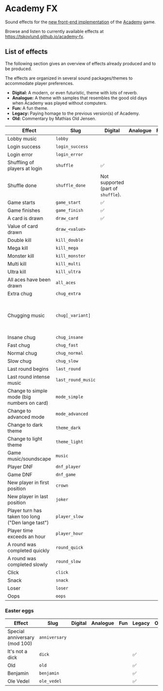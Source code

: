 # Academy FX
Sound effects for the [new front-end implementation](https://github.com/beeracademy/beta-game) of the [Academy](https://academy.beer) game.

Browse and listen to currently available effects at <https://tskovlund.github.io/academy-fx>.

## List of effects
The following section gives an overview of effects already produced and to be produced.

The effects are organized in several sound packages/themes to accommodate player preferences.
  - **Digital:** A modern, or even futuristic, theme with lots of reverb.
  - **Analogue:** A theme with samples that resembles the good old days when Academy was played without computers.
  - **Fun:** A fun theme.
  - **Legacy:** Paying homage to the previous version(s) of Academy.
  - **Old:** Commentary by Mathias Old Jensen.


| Effect | Slug | Digital | Analogue | Fun | Legacy | Old |
| ------ | ---- | ------- | -------- | --- | ------ | --- |
| Lobby music | `lobby` | | | | ✅ | |
| Login success | `login_success` | | | | | |
| Login error | `login_error` | | | | | |
| Shuffling of players at login | `shuffle` | ✅ | | | ✅ | |
| Shuffle done | `shuffle_done` | Not supported (part of `shuffle`). | | | ✅ | |
| Game starts | `game_start` | ✅ | | | ✅ | |
| Game finishes | `game_finish` | ✅ | | | ✅ | |
| A card is drawn | `draw_card` | ✅ | | | | |
| Value of card drawn | `draw_<value>` | | | | ✅ `ace` | |
| Double kill | `kill_double` | | | | ✅ | |
| Mega kill | `kill_mega` | | | | ✅ | |
| Monster kill | `kill_monster` | | | | ✅ | |
| Multi kill | `kill_multi` | | | | ✅ | |
| Ultra kill | `kill_ultra` | | | | ✅ | |
| All aces have been drawn | `all_aces` | | | | | |
| Extra chug | `chug_extra` | | | | ✅ | |
| Chugging music | `chug[_variant]` | | | | ✅ `bubbi_fuve` <br> ✅ `big_chungus` <br> ✅ `mimimi` <br> ✅ `mimimi_spedup` | |
| Insane chug | `chug_insane` | | | | ✅ | |
| Fast chug | `chug_fast` | | | | ✅ | |
| Normal chug | `chug_normal` | | | | ✅ | |
| Slow chug | `chug_slow` | | | | ✅ | |
| Last round begins | `last_round` | | | | | |
| Last round intense music | `last_round_music` | | | | | |
| Change to simple mode (big numbers on card) | `mode_simple` | | | | | |
| Change to advanced mode | `mode_advanced` | | | | | |
| Change to dark theme | `theme_dark` | | | | | |
| Change to light theme | `theme_light` | | | | | |
| Game music/soundscape | `music` | | | | | |
| Player DNF | `dnf_player` | | | | | |
| Game DNF | `dnf_game` | | | | | |
| New player in first position | `crown` | | | | ✅ | |
| New player in last position | `joker` | | | | | |
| Player turn has taken too long ("Den lange tast") | `player_slow` | | | | ✅ | |
| Player time exceeds an hour | `player_hour` | | | | | |
| A round was completed quickly | `round_quick` | | | | | |
| A round was completed slowly | `round_slow` | | | | | |
| Click | `click` | | | | ✅ | |
| Snack | `snack` | | | | ✅ | |
| Loser | `loser` | | | | ✅ | |
| Oops | `oops` | | | | ✅ | |

### Easter eggs
| Effect | Slug | Digital | Analogue | Fun | Legacy | Old |
| ------ | ---- | ------- | -------- | --- | ------ | --- |
| Special anniversary (mod 100) | `anniversary` | | | | | |
| It's not a dick | `dick` | | | | ✅ | |
| Old | `old` | | | | ✅ | |
| Benjamin | `benjamin` | | | | ✅ | |
| Ole Vedel | `ole_vedel` | | | | ✅ | |

